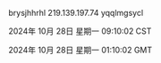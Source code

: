 brysjhhrhl 219.139.197.74 yqqlmgsycl

2024年 10月 28日 星期一 09:10:02 CST

2024年 10月 28日 星期一 01:10:02 GMT
